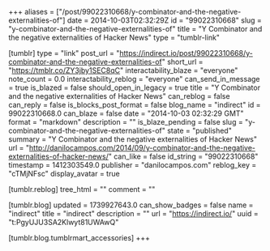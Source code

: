 +++
aliases = ["/post/99022310668/y-combinator-and-the-negative-externalities-of"]
date = 2014-10-03T02:32:29Z
id = "99022310668"
slug = "y-combinator-and-the-negative-externalities-of"
title = "Y Combinator and the negative externalities of Hacker News"
type = "tumblr-link"

[tumblr]
type = "link"
post_url = "https://indirect.io/post/99022310668/y-combinator-and-the-negative-externalities-of"
short_url = "https://tmblr.co/ZY3jby1SEC8qC"
interactability_blaze = "everyone"
note_count = 0.0
interactability_reblog = "everyone"
can_send_in_message = true
is_blazed = false
should_open_in_legacy = true
title = "Y Combinator and the negative externalities of Hacker News"
can_reblog = false
can_reply = false
is_blocks_post_format = false
blog_name = "indirect"
id = 99022310668.0
can_blaze = false
date = "2014-10-03 02:32:29 GMT"
format = "markdown"
description = ""
is_blaze_pending = false
slug = "y-combinator-and-the-negative-externalities-of"
state = "published"
summary = "Y Combinator and the negative externalities of Hacker News"
url = "http://danilocampos.com/2014/09/y-combinator-and-the-negative-externalities-of-hacker-news/"
can_like = false
id_string = "99022310668"
timestamp = 1412303549.0
publisher = "danilocampos.com"
reblog_key = "cTMjNFsc"
display_avatar = true

[tumblr.reblog]
tree_html = ""
comment = ""

[tumblr.blog]
updated = 1739927643.0
can_show_badges = false
name = "indirect"
title = "indirect"
description = ""
url = "https://indirect.io/"
uuid = "t:PgyUJU3SA2Klwyt81UWAwQ"

[tumblr.blog.tumblrmart_accessories]
+++
